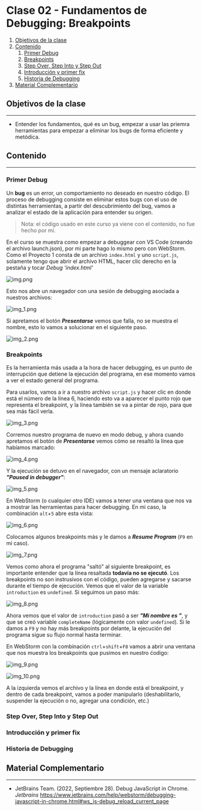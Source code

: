 # Clase 02 - Fundamentos de Debugging: Breakpoints

1. [Objetivos de la clase](#objetivos-de-la-clase)
2. [Contenido](#contenido)
   1. [Primer Debug](#primer-debug)
   2. [Breakpoints](#breakpoints)
   3. [Step Over, Step Into y Step Out](#step-over-step-into-y-step-out)
   4. [Introducción y primer fix](#introducción-y-primer-fix)
   5. [Historia de Debugging](#historia-de-debugging)
3. [Material Complementario](#material-complementario)

## Objetivos de la clase

---

- Entender los fundamentos, qué es un bug, empezar a usar las priemra 
herramientas para empezar a eliminar los bugs de forma eficiente y metódica.   


## Contenido

---
### Primer Debug

Un **bug** es un error, un comportamiento no deseado en nuestro código. 
El proceso de debugging consiste en eliminar estos bugs con el uso de distintas
herramientas, a partir del descubrimiento del bug, vamos a analizar el estado de
la aplicación para entender su origen.

> Nota: el código usado en este curso ya viene con el contenido, no fue hecho
por mí.

En el curso se muestra como empezar a debuggear con VS Code (creando el archivo
launch.json), por mi parte hago lo mismo pero con WebStorm. Como el Proyecto 1
consta de un archivo `index.html` y uno `script.js`, solamente tengo que abrir
el archivo HTML, hacer clic derecho en la pestaña y tocar _Debug 'index.html'_

![img.png](assets/img.png)

Esto nos abre un navegador con una sesión de debugging asociada a nuestros 
archivos:

![img_1.png](assets/img_1.png)

Si apretamos el botón **_Presentarse_** vemos que falla, no se muestra el nombre,
esto lo vamos a solucionar en el siguiente paso.

![img_2.png](assets%2Fimg_2.png)

### Breakpoints

Es la herramienta más usada a la hora de hacer debugging, es un punto de 
interrupción que detiene la ejecución del programa, en ese momento vamos a ver
el estado general del programa.

Para usarlos, vamos a ir a nuestro archivo `script.js` y hacer clic en donde 
está el número de la línea 6, haciendo esto va a aparecer el punto rojo que 
representa el breakpoint, y la línea también se va a pintar de rojo, para que 
sea más fácil verla.

![img_3.png](assets%2Fimg_3.png)

Corremos nuestro programa de nuevo en modo debug, y ahora cuando apretamos el 
botón de **_Presentarse_** vemos cómo se resaltó la línea que habíamos marcado:

![img_4.png](assets%2Fimg_4.png)

Y la ejecución se detuvo en el navegador, con un mensaje aclaratorio 
**_"Paused in debugger"_**:

![img_5.png](assets%2Fimg_5.png)

En WebStorm (o cualquier otro IDE) vamos a tener una ventana que nos va a 
mostrar las herramientas para hacer debugging. En mi caso, la combinación 
`alt`+`5` abre esta vista:

![img_6.png](assets%2Fimg_6.png)

Colocamos algunos breakpoints más y le damos a **_Resume Program_** (`F9` en mi 
caso). 

![img_7.png](assets%2Fimg_7.png)

Vemos como ahora el programa "saltó" al siguiente breakpoint, es importante 
entender que la línea resaltada **todavía no se ejecutó**. Los breakpoints no
son instrusivos con el código, pueden agregarse y sacarse durante el tiempo de
ejecución. Vemos que el valor de la variable `introduction` es `undefined`. 
Si seguimos un paso más:

![img_8.png](assets%2Fimg_8.png)

Ahora vemos que el valor de `introduction` pasó a ser **_"Mi nombre es "_**, y 
que se creó variable `completeName` (lógicamente con valor `undefined`).
Si le damos a `F9` y no hay más breakpoints por delante, la ejecución del 
programa sigue su flujo normal hasta terminar.

En WebStorm con la combinación `ctrl`+`shift`+`F8` vamos a abrir una ventana que
nos muestra los breakpoints que pusimos en nuestro ćodigo:

![img_9.png](assets%2Fimg_9.png)

![img_10.png](assets%2Fimg_10.png)

A la izquierda vemos el archivo y la línea en donde está el breakpoint, y dentro 
de cada breakpoint, vamos a poder manipularlo (deshabilitarlo, suspender la 
ejecución o no, agregar una condición, etc.)

### Step Over, Step Into y Step Out


### Introducción y primer fix


### Historia de Debugging




## Material Complementario

---

- JetBrains Team. (2022, Septiembre 28). Debug JavaScript in Chrome. _Jetbrains_
https://www.jetbrains.com/help/webstorm/debugging-javascript-in-chrome.html#ws_js-debug_reload_current_page
